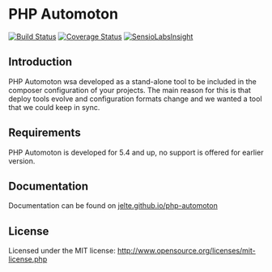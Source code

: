 PHP Automoton
============
[![Build Status](https://travis-ci.org/jelte/automaton.svg?branch=master)](https://travis-ci.org/jelte/automaton)
[![Coverage Status](https://coveralls.io/repos/jelte/automaton/badge.png)](https://coveralls.io/r/jelte/automaton)
[![SensioLabsInsight](https://insight.sensiolabs.com/projects/f11914ba-ea28-460f-a3cc-eb120afc579d/mini.png)](https://insight.sensiolabs.com/projects/f11914ba-ea28-460f-a3cc-eb120afc579d)

Introduction
------------

PHP Automoton wsa developed as a stand-alone tool to be included in the composer configuration of your projects.
The main reason for this is that deploy tools evolve and configuration formats change and we wanted a tool that we could keep in sync.

Requirements
------------

PHP Automoton is developed for 5.4 and up, no support is offered for earlier version.

Documentation
-------------

Documentation can be found on [jelte.github.io/php-automoton](http://jelte.github.io/php-automoton/)

License
-------
Licensed under the MIT license: http://www.opensource.org/licenses/mit-license.php
